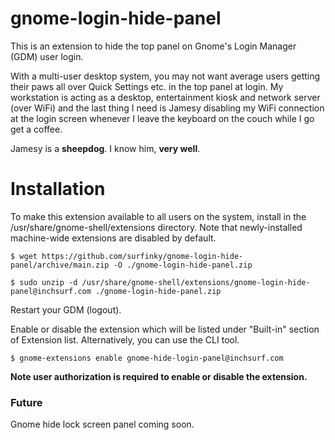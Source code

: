 # gnome-login-hide-panel

This is an extension to hide the top panel on Gnome's Login Manager (GDM) user login.

With a multi-user desktop system, you may not want average users getting their paws all over Quick Settings etc. in the top panel at login. My workstation is acting as a desktop, entertainment kiosk and network server (over WiFi) and the last thing I need is Jamesy disabling my WiFi connection at the login screen whenever I leave the keyboard on the couch while I go get a coffee.

Jamesy is a **sheepdog**. I know him, **very well**.

# Installation

To make this extension available to all users on the system, install in the /usr/share/gnome-shell/extensions directory. Note that newly-installed machine-wide extensions are disabled by default.

```
$ wget https://github.com/surfinky/gnome-login-hide-panel/archive/main.zip -O ./gnome-login-hide-panel.zip

$ sudo unzip -d /usr/share/gnome-shell/extensions/gnome-login-hide-panel@inchsurf.com ./gnome-login-hide-panel.zip
```
Restart your GDM (logout).

Enable or disable the extension which will be listed under "Built-in" section of Extension list. Alternatively, you can use the CLI tool.

```$ gnome-extensions enable gnome-hide-login-panel@inchsurf.com```

**Note user authorization is required to enable or disable the extension.**

### Future

Gnome hide lock screen panel coming soon.
